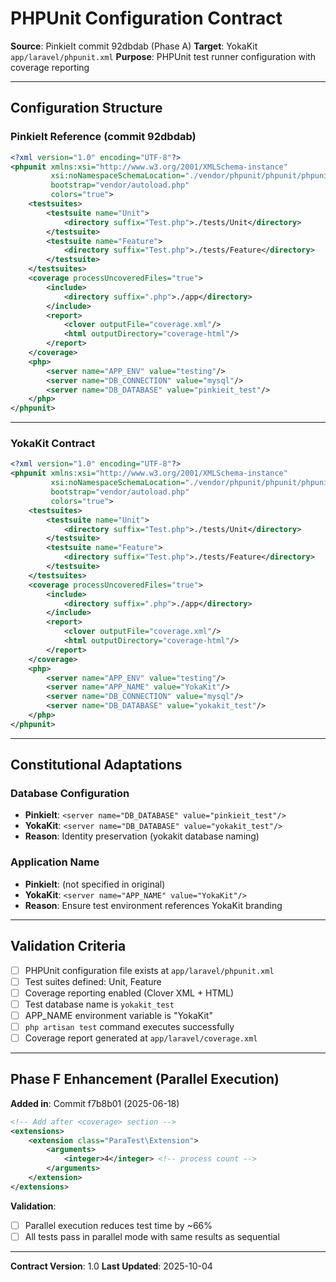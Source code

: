 # PHPUnit Configuration Contract

**Source**: PinkieIt commit 92dbdab (Phase A)
**Target**: YokaKit `app/laravel/phpunit.xml`
**Purpose**: PHPUnit test runner configuration with coverage reporting

---

## Configuration Structure

### PinkieIt Reference (commit 92dbdab)

```xml
<?xml version="1.0" encoding="UTF-8"?>
<phpunit xmlns:xsi="http://www.w3.org/2001/XMLSchema-instance"
         xsi:noNamespaceSchemaLocation="./vendor/phpunit/phpunit/phpunit.xsd"
         bootstrap="vendor/autoload.php"
         colors="true">
    <testsuites>
        <testsuite name="Unit">
            <directory suffix="Test.php">./tests/Unit</directory>
        </testsuite>
        <testsuite name="Feature">
            <directory suffix="Test.php">./tests/Feature</directory>
        </testsuite>
    </testsuites>
    <coverage processUncoveredFiles="true">
        <include>
            <directory suffix=".php">./app</directory>
        </include>
        <report>
            <clover outputFile="coverage.xml"/>
            <html outputDirectory="coverage-html"/>
        </report>
    </coverage>
    <php>
        <server name="APP_ENV" value="testing"/>
        <server name="DB_CONNECTION" value="mysql"/>
        <server name="DB_DATABASE" value="pinkieit_test"/>
    </php>
</phpunit>
```

---

### YokaKit Contract

```xml
<?xml version="1.0" encoding="UTF-8"?>
<phpunit xmlns:xsi="http://www.w3.org/2001/XMLSchema-instance"
         xsi:noNamespaceSchemaLocation="./vendor/phpunit/phpunit/phpunit.xsd"
         bootstrap="vendor/autoload.php"
         colors="true">
    <testsuites>
        <testsuite name="Unit">
            <directory suffix="Test.php">./tests/Unit</directory>
        </testsuite>
        <testsuite name="Feature">
            <directory suffix="Test.php">./tests/Feature</directory>
        </testsuite>
    </testsuites>
    <coverage processUncoveredFiles="true">
        <include>
            <directory suffix=".php">./app</directory>
        </include>
        <report>
            <clover outputFile="coverage.xml"/>
            <html outputDirectory="coverage-html"/>
        </report>
    </coverage>
    <php>
        <server name="APP_ENV" value="testing"/>
        <server name="APP_NAME" value="YokaKit"/>
        <server name="DB_CONNECTION" value="mysql"/>
        <server name="DB_DATABASE" value="yokakit_test"/>
    </php>
</phpunit>
```

---

## Constitutional Adaptations

### Database Configuration
- **PinkieIt**: `<server name="DB_DATABASE" value="pinkieit_test"/>`
- **YokaKit**: `<server name="DB_DATABASE" value="yokakit_test"/>`
- **Reason**: Identity preservation (yokakit database naming)

### Application Name
- **PinkieIt**: (not specified in original)
- **YokaKit**: `<server name="APP_NAME" value="YokaKit"/>`
- **Reason**: Ensure test environment references YokaKit branding

---

## Validation Criteria

- [ ] PHPUnit configuration file exists at `app/laravel/phpunit.xml`
- [ ] Test suites defined: Unit, Feature
- [ ] Coverage reporting enabled (Clover XML + HTML)
- [ ] Test database name is `yokakit_test`
- [ ] APP_NAME environment variable is "YokaKit"
- [ ] `php artisan test` command executes successfully
- [ ] Coverage report generated at `app/laravel/coverage.xml`

---

## Phase F Enhancement (Parallel Execution)

**Added in**: Commit f7b8b01 (2025-06-18)

```xml
<!-- Add after <coverage> section -->
<extensions>
    <extension class="ParaTest\Extension">
        <arguments>
            <integer>4</integer> <!-- process count -->
        </arguments>
    </extension>
</extensions>
```

**Validation**:
- [ ] Parallel execution reduces test time by ~66%
- [ ] All tests pass in parallel mode with same results as sequential

---

**Contract Version**: 1.0
**Last Updated**: 2025-10-04
